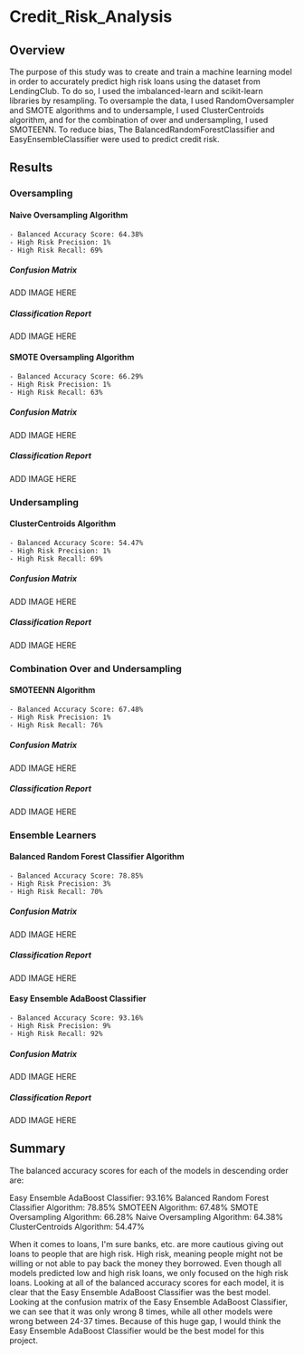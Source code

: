 # Credit_Risk_Analysis

## Overview

The purpose of this study was to create and train a machine learning model in order to accurately predict high risk loans using the dataset from LendingClub. To do so, I used the imbalanced-learn
and scikit-learn libraries by resampling. To oversample the data, I used RandomOversampler and SMOTE algorithms and to undersample, I used ClusterCentroids algorithm, and for the combination of
over and undersampling, I used SMOTEENN. To reduce bias, The BalancedRandomForestClassifier and EasyEnsembleClassifier were used to predict credit risk.

## Results

### Oversampling

#### Naive Oversampling Algorithm
	- Balanced Accuracy Score: 64.38%
	- High Risk Precision: 1%
	- High Risk Recall: 69%

##### Confusion Matrix
ADD IMAGE HERE

##### Classification Report
ADD IMAGE HERE

#### SMOTE Oversampling Algorithm
	- Balanced Accuracy Score: 66.29%
	- High Risk Precision: 1%
	- High Risk Recall: 63%

##### Confusion Matrix
ADD IMAGE HERE

##### Classification Report
ADD IMAGE HERE

### Undersampling

#### ClusterCentroids Algorithm
	- Balanced Accuracy Score: 54.47%
	- High Risk Precision: 1%
	- High Risk Recall: 69%

##### Confusion Matrix
ADD IMAGE HERE

##### Classification Report
ADD IMAGE HERE

### Combination Over and Undersampling

#### SMOTEENN Algorithm
	- Balanced Accuracy Score: 67.48%
	- High Risk Precision: 1%
	- High Risk Recall: 76%

##### Confusion Matrix
ADD IMAGE HERE

##### Classification Report
ADD IMAGE HERE

### Ensemble Learners

#### Balanced Random Forest Classifier Algorithm
	- Balanced Accuracy Score: 78.85%
	- High Risk Precision: 3%
	- High Risk Recall: 70%

##### Confusion Matrix
ADD IMAGE HERE

##### Classification Report
ADD IMAGE HERE

#### Easy Ensemble AdaBoost Classifier
	- Balanced Accuracy Score: 93.16%
	- High Risk Precision: 9%
	- High Risk Recall: 92%

##### Confusion Matrix
ADD IMAGE HERE

##### Classification Report
ADD IMAGE HERE

## Summary

The balanced accuracy scores for each of the models in descending order are:

Easy Ensemble AdaBoost Classifier: 93.16%
Balanced Random Forest Classifier Algorithm: 78.85%
SMOTEEN Algorithm: 67.48%
SMOTE Oversampling Algorithm: 66.28%
Naive Oversampling Algorithm: 64.38%
ClusterCentroids Algorithm: 54.47%

When it comes to loans, I'm sure banks, etc. are more cautious giving out loans to people that are high risk. High risk, meaning people might not be willing or not able to
pay back the money they borrowed. Even though all models predicted low and high risk loans, we only focused on the high risk loans. Looking at all of the balanced
accuracy scores for each model, it is clear that the Easy Ensemble AdaBoost Classifier was the best model. Looking at the confusion matrix of the Easy Ensemble AdaBoost Classifier, we
can see that it was only wrong 8 times, while all other models were wrong between 24-37 times. Because of this huge gap, I would think the Easy Ensemble AdaBoost Classifier would be 
the best model for this project.






























